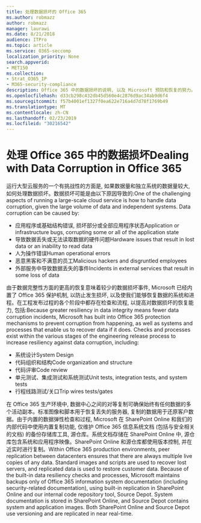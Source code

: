 ```yaml
---
title: 处理数据损坏的 Office 365
ms.author: robmazz
author: robmazz
manager: laurawi
ms.date: 8/21/2018
audience: ITPro
ms.topic: article
ms.service: O365-seccomp
localization_priority: None
search.appverid:
- MET150
ms.collection:
- Strat_O365_IP
- M365-security-compliance
description: Office 365 中的数据损坏的说明, 以及 Microsoft 预防和恢复的努力。
ms.openlocfilehash: d33cb298c432db45d560e4c2876d9ac34ab9d6f4
ms.sourcegitcommit: f57b4001ef1327f0ea622e716a4d7d78f1769b49
ms.translationtype: MT
ms.contentlocale: zh-CN
ms.lasthandoff: 02/23/2019
ms.locfileid: "30216542"
---
```

# <a name="dealing-with-data-corruption-in-office-365"></a><span data-ttu-id="ee6f4-103">处理 Office 365 中的数据损坏</span><span class="sxs-lookup"><span data-stu-id="ee6f4-103">Dealing with Data Corruption in Office 365</span></span>

<span data-ttu-id="ee6f4-p101">运行大型云服务的一个有挑战性的方面是, 如果数据量和独立系统的数据量较大, 如何处理数据损坏。数据损坏可能是由以下原因导致的:</span><span class="sxs-lookup"><span data-stu-id="ee6f4-p101">One of the challenging aspects of running a large-scale cloud service is how to handle data corruption, given the large volume of data and independent systems. Data corruption can be caused by:</span></span>
- <span data-ttu-id="ee6f4-106">应用程序或基础结构错误, 损坏部分或全部应用程序状态</span><span class="sxs-lookup"><span data-stu-id="ee6f4-106">Application or infrastructure bugs, corrupting some or all of the application state</span></span> 
- <span data-ttu-id="ee6f4-107">导致数据丢失或无法读取数据的硬件问题</span><span class="sxs-lookup"><span data-stu-id="ee6f4-107">Hardware issues that result in lost data or an inability to read data</span></span> 
- <span data-ttu-id="ee6f4-108">人为操作错误</span><span class="sxs-lookup"><span data-stu-id="ee6f4-108">Human operational errors</span></span> 
- <span data-ttu-id="ee6f4-109">恶意黑客和不满意的员工</span><span class="sxs-lookup"><span data-stu-id="ee6f4-109">Malicious hackers and disgruntled employees</span></span> 
- <span data-ttu-id="ee6f4-110">外部服务中导致数据丢失的事件</span><span class="sxs-lookup"><span data-stu-id="ee6f4-110">Incidents in external services that result in some loss of data</span></span> 

<span data-ttu-id="ee6f4-p102">由于数据完整性方面的更高的恢复意味着较少的数据损坏事件, Microsoft 已经内置了 Office 365 保护机制, 以防止发生损坏, 以及使我们能够恢复数据的系统和进程。在工程发布过程的各个阶段中都存在检查和流程, 以提高对数据损坏的恢复能力, 包括:</span><span class="sxs-lookup"><span data-stu-id="ee6f4-p102">Because greater resiliency in data integrity means fewer data corruption incidents, Microsoft has built into Office 365 protection mechanisms to prevent corruption from happening, as well as systems and processes that enable us to recover data if it does. Checks and processes exist within the various stages of the engineering release process to increase resiliency against data corruption, including:</span></span>
- <span data-ttu-id="ee6f4-113">系统设计</span><span class="sxs-lookup"><span data-stu-id="ee6f4-113">System Design</span></span>
- <span data-ttu-id="ee6f4-114">代码组织和结构</span><span class="sxs-lookup"><span data-stu-id="ee6f4-114">Code organization and structure</span></span> 
- <span data-ttu-id="ee6f4-115">代码评审</span><span class="sxs-lookup"><span data-stu-id="ee6f4-115">Code review</span></span> 
- <span data-ttu-id="ee6f4-116">单元测试、集成测试和系统测试</span><span class="sxs-lookup"><span data-stu-id="ee6f4-116">Unit tests, integration tests, and system tests</span></span>
- <span data-ttu-id="ee6f4-117">行程线路测试/关口</span><span class="sxs-lookup"><span data-stu-id="ee6f4-117">Trip wires tests/gates</span></span> 

<span data-ttu-id="ee6f4-p103">在 Office 365 生产环境中, 数据中心之间的对等复制可确保始终有任何数据的多个活动副本。标准图像和脚本用于恢复丢失的服务器, 复制的数据用于还原客户数据。由于内置的数据弹性检查和过程, Microsoft 在 SharePoint Online 和我们的内部代码中使用内置复制功能, 仅维护 Office 365 信息系统文档 (包括与安全相关的文档) 的备份存储库工具, 源仓库。系统文档存储在 SharePoint Online 中, 源仓库包含系统和应用程序映像。SharePoint Online 和源仓库都使用版本控制, 并在近实时进行复制。</span><span class="sxs-lookup"><span data-stu-id="ee6f4-p103">Within Office 365 production environments, peer replication between datacenters ensures that there are always multiple live copies of any data. Standard images and scripts are used to recover lost servers, and replicated data is used to restore customer data. Because of the built-in data resiliency checks and processes, Microsoft maintains backups only of Office 365 information system documentation (including security-related documentation), using built-in replication in SharePoint Online and our internal code repository tool, Source Depot. System documentation is stored in SharePoint Online, and Source Depot contains system and application images. Both SharePoint Online and Source Depot use versioning and are replicated in near real-time.</span></span> 